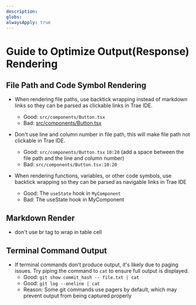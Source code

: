 ```yaml
---
description:
globs:
alwaysApply: true
---
```


# Guide to Optimize Output(Response) Rendering

## File Path and Code Symbol Rendering

- When rendering file paths, use backtick wrapping instead of markdown links so they can be parsed as clickable links in Trae IDE.
  - Good: `src/components/Button.tsx`
  - Bad: [src/components/Button.tsx](src/components/Button.tsx)

- Don't use line and column number in file path, this will make file path not clickable in Trae IDE.
  - Good: `src/components/Button.tsx` `10:20` (add a space between the file path and the line and column number)
  - Bad: `src/components/Button.tsx:10:20`

- When rendering functions, variables, or other code symbols, use backtick wrapping so they can be parsed as navigable links in Trae IDE
  - Good: The `useState` hook in `MyComponent`
  - Bad: The useState hook in MyComponent

## Markdown Render

- don't use br tag to wrap in table cell

## Terminal Command Output

- If terminal commands don't produce output, it's likely due to paging issues. Try piping the command to `cat` to ensure full output is displayed.
  - Good: `git show commit_hash -- file.txt | cat`
  - Good: `git log --oneline | cat`
  - Reason: Some git commands use pagers by default, which may prevent output from being captured properly
